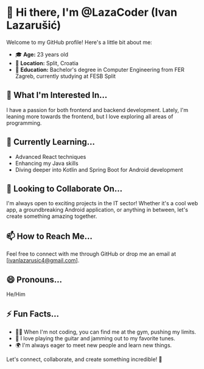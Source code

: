 # 👋 Hi there, I'm @LazaCoder (Ivan Lazarušić)

Welcome to my GitHub profile! Here's a little bit about me:

- 🎓 **Age:** 23 years old
- 📍 **Location:** Split, Croatia
- 🏫 **Education:** Bachelor's degree in Computer Engineering from FER Zagreb, currently studying at FESB Split

## 👀 What I'm Interested In...
I have a passion for both frontend and backend development. Lately, I'm leaning more towards the frontend, but I love exploring all areas of programming.

## 🌱 Currently Learning...
- Advanced React techniques
- Enhancing my Java skills
- Diving deeper into Kotlin and Spring Boot for Android development

## 💞️ Looking to Collaborate On...
I'm always open to exciting projects in the IT sector! Whether it's a cool web app, a groundbreaking Android application, or anything in between, let's create something amazing together.

## 📫 How to Reach Me...
Feel free to connect with me through GitHub or drop me an email at [ivanlazarusic4@gmail.com].

## 😄 Pronouns...
He/Him

## ⚡ Fun Facts...
- 🏋️‍♂️ When I'm not coding, you can find me at the gym, pushing my limits.
- 🎸 I love playing the guitar and jamming out to my favorite tunes.
- 🌍 I'm always eager to meet new people and learn new things.

Let's connect, collaborate, and create something incredible! 🚀
